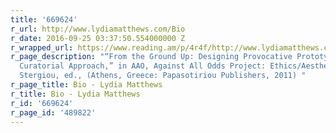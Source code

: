 ```yaml
---
title: '669624'
r_url: http://www.lydiamatthews.com/Bio
r_date: 2016-09-25 03:37:50.554000000 Z
r_wrapped_url: https://www.reading.am/p/4r4f/http://www.lydiamatthews.com/Bio
r_page_description: "“From the Ground Up: Designing Provocative Prototypes, A Hands-On
  Curatorial Approach,” in AAO, Against All Odds Project: Ethics/Aesthetics, Lina
  Stergiou, ed., (Athens, Greece: Papasotiriou Publishers, 2011) "
r_page_title: Bio - Lydia Matthews
r_title: Bio - Lydia Matthews
r_id: '669624'
r_page_id: '489822'
---
```


